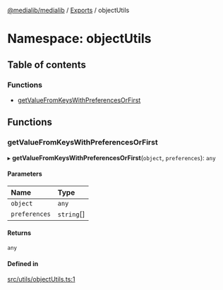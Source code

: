 [@medialib/medialib](../README.md) / [Exports](../modules.md) / objectUtils

# Namespace: objectUtils

## Table of contents

### Functions

- [getValueFromKeysWithPreferencesOrFirst](objectUtils.md#getvaluefromkeyswithpreferencesorfirst)

## Functions

### getValueFromKeysWithPreferencesOrFirst

▸ **getValueFromKeysWithPreferencesOrFirst**(`object`, `preferences`): `any`

#### Parameters

| Name | Type |
| :------ | :------ |
| `object` | `any` |
| `preferences` | `string`[] |

#### Returns

`any`

#### Defined in

[src/utils/objectUtils.ts:1](https://github.com/medialib-project/medialib/blob/3acd8bd/src/utils/objectUtils.ts#L1)
